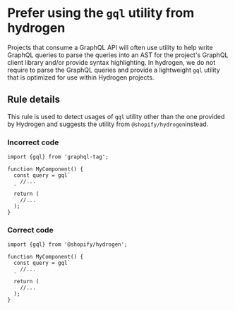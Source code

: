 # Prefer using the `gql` utility from hydrogen

Projects that consume a GraphQL API will often use utility to help write GraphQL queries to parse the queries into an AST for the project's GraphQL client library and/or provide syntax highlighting. In hydrogen, we do not require to parse the GraphQL queries and provide a lightweight `gql` utility that is optimized for use within Hydrogen projects.

## Rule details

This rule is used to detect usages of `gql` utility other than the one provided by Hydrogen and suggests the utility from `@shopify/hydrogen`instead.

### Incorrect code

```tsx
import {gql} from 'graphql-tag';

function MyComponent() {
  const query = gql`
    //...
  `
  return (
    //...
  );
}
```

### Correct code

```tsx
import {gql} from '@shopify/hydrogen';

function MyComponent() {
  const query = gql`
    //...
  `
  return (
    //...
  );
}
```
